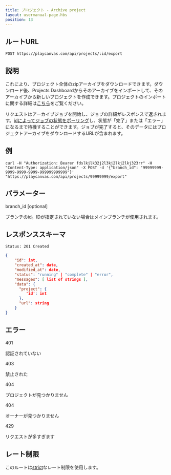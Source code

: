 ```yaml
---
title: プロジェクト - Archive project
layout: usermanual-page.hbs
position: 13
---
```


## ルートURL

```none
POST https://playcanvas.com/api/projects/:id/export
```

## 説明

これにより、プロジェクト全体のzipアーカイブをダウンロードできます。ダウンロード後、Projects Dashboardからそのアーカイブをインポートして、そのアーカイブから新しいプロジェクトを作成できます。プロジェクトのインポートに関する詳細は[こちら][3]をご覧ください。

リクエストはアーカイブジョブを開始し、ジョブの詳細がレスポンスで返されます。[idによってジョブの状態をポーリング][2]し、状態が「完了」または「エラー」になるまで待機することができます。ジョブが完了すると、そのデータにはプロジェクトアーカイブをダウンロードするURLが含まれます。

## 例

```none
curl -H "Authorization: Bearer fdslkjlk32j2l3kj2lkj2lkj323rr" -H "Content-Type: application/json" -X POST -d '{"branch_id": "99999999-9999-9999-9999-999999999999"}' "https://playcanvas.com/api/projects/99999999/export"
```

## パラメーター

<div class="params">
<div class="parameter"><span class="param">branch_id [optional]</span><p>ブランチのid。IDが指定されていない場合はメインブランチが使用されます。</p></div>
</div>

## レスポンススキーマ

```none
Status: 201 Created
```

```json
{
    "id": int,
    "created_at": date,
    "modified_at": date,
    "status": "running" | "complete" | "error",
    "messages": [ list of strings ],
    "data": {
      "project": {
         'id': int
      },
      "url": string
    }
}
```

## エラー

<div class="params">
<div class="parameter"><span class="param">401</span><p>認証されていない</p></div>
<div class="parameter"><span class="param">403</span><p>禁止された</p></div>
<div class="parameter"><span class="param">404</span><p>プロジェクトが見つかりません</p></div>
<div class="parameter"><span class="param">404</span><p>オーナーが見つかりません</p></div>
<div class="parameter"><span class="param">429</span><p>リクエストが多すぎます</p></div>
</div>

## レート制限

このルートは[strict][1]なレート制限を使用します。

[1]: /user-manual/api#rate-limiting
[2]: /user-manual/api/job-get
[3]: /user-manual/profile/projects/#import-project
